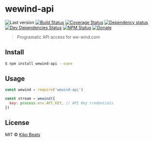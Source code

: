 # wewind-api

![Last version](https://img.shields.io/github/tag/Kikobeats/wewind-api.svg?style=flat-square)
[![Build Status](http://img.shields.io/travis/Kikobeats/wewind-api/master.svg?style=flat-square)](https://travis-ci.org/Kikobeats/wewind-api)
[![Coverage Status](https://img.shields.io/coveralls/Kikobeats/wewind-api.svg?style=flat-square)](https://coveralls.io/github/Kikobeats/wewind-api)
[![Dependency status](http://img.shields.io/david/Kikobeats/wewind-api.svg?style=flat-square)](https://david-dm.org/Kikobeats/wewind-api)
[![Dev Dependencies Status](http://img.shields.io/david/dev/Kikobeats/wewind-api.svg?style=flat-square)](https://david-dm.org/Kikobeats/wewind-api#info=devDependencies)
[![NPM Status](http://img.shields.io/npm/dm/wewind-api.svg?style=flat-square)](https://www.npmjs.org/package/wewind-api)
[![Donate](https://img.shields.io/badge/donate-paypal-blue.svg?style=flat-square)](https://paypal.me/Kikobeats)

> Programatic API access for we-wind.com

## Install

```bash
$ npm install wewind-api --save
```

## Usage

```js
const wewind = require('wewind-api')

const stream = wewind({
  key: process.env.API_KEY, // API Key credentials
})
```

## License

MIT © [Kiko Beats](http://kikobeats.com)
